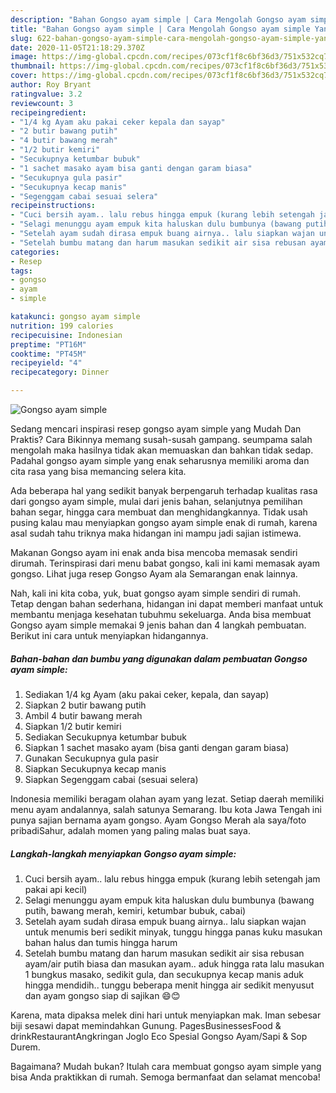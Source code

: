 ```yaml
---
description: "Bahan Gongso ayam simple | Cara Mengolah Gongso ayam simple Yang Enak Dan Mudah"
title: "Bahan Gongso ayam simple | Cara Mengolah Gongso ayam simple Yang Enak Dan Mudah"
slug: 622-bahan-gongso-ayam-simple-cara-mengolah-gongso-ayam-simple-yang-enak-dan-mudah
date: 2020-11-05T21:18:29.370Z
image: https://img-global.cpcdn.com/recipes/073cf1f8c6bf36d3/751x532cq70/gongso-ayam-simple-foto-resep-utama.jpg
thumbnail: https://img-global.cpcdn.com/recipes/073cf1f8c6bf36d3/751x532cq70/gongso-ayam-simple-foto-resep-utama.jpg
cover: https://img-global.cpcdn.com/recipes/073cf1f8c6bf36d3/751x532cq70/gongso-ayam-simple-foto-resep-utama.jpg
author: Roy Bryant
ratingvalue: 3.2
reviewcount: 3
recipeingredient:
- "1/4 kg Ayam aku pakai ceker kepala dan sayap"
- "2 butir bawang putih"
- "4 butir bawang merah"
- "1/2 butir kemiri"
- "Secukupnya ketumbar bubuk"
- "1 sachet masako ayam bisa ganti dengan garam biasa"
- "Secukupnya gula pasir"
- "Secukupnya kecap manis"
- "Segenggam cabai sesuai selera"
recipeinstructions:
- "Cuci bersih ayam.. lalu rebus hingga empuk (kurang lebih setengah jam pakai api kecil)"
- "Selagi menunggu ayam empuk kita haluskan dulu bumbunya (bawang putih, bawang merah, kemiri, ketumbar bubuk, cabai)"
- "Setelah ayam sudah dirasa empuk buang airnya.. lalu siapkan wajan untuk menumis beri sedikit minyak, tunggu hingga panas kuku masukan bahan halus dan tumis hingga harum"
- "Setelah bumbu matang dan harum masukan sedikit air sisa rebusan ayam/air putih biasa dan masukan ayam.. aduk hingga rata lalu masukan 1 bungkus masako, sedikit gula, dan secukupnya kecap manis aduk hingga mendidih.. tunggu beberapa menit hingga air sedikit menyusut dan ayam gongso siap di sajikan 😄😊"
categories:
- Resep
tags:
- gongso
- ayam
- simple

katakunci: gongso ayam simple 
nutrition: 199 calories
recipecuisine: Indonesian
preptime: "PT16M"
cooktime: "PT45M"
recipeyield: "4"
recipecategory: Dinner

---
```



![Gongso ayam simple](https://img-global.cpcdn.com/recipes/073cf1f8c6bf36d3/751x532cq70/gongso-ayam-simple-foto-resep-utama.jpg)

Sedang mencari inspirasi resep gongso ayam simple yang Mudah Dan Praktis? Cara Bikinnya memang susah-susah gampang. seumpama salah mengolah maka hasilnya tidak akan memuaskan dan bahkan tidak sedap. Padahal gongso ayam simple yang enak seharusnya memiliki aroma dan cita rasa yang bisa memancing selera kita.

Ada beberapa hal yang sedikit banyak berpengaruh terhadap kualitas rasa dari gongso ayam simple, mulai dari jenis bahan, selanjutnya pemilihan bahan segar, hingga cara membuat dan menghidangkannya. Tidak usah pusing kalau mau menyiapkan gongso ayam simple enak di rumah, karena asal sudah tahu triknya maka hidangan ini mampu jadi sajian istimewa.

Makanan Gongso ayam ini enak anda bisa mencoba memasak sendiri dirumah. Terinspirasi dari menu babat gongso, kali ini kami memasak ayam gongso. Lihat juga resep Gongso Ayam ala Semarangan enak lainnya.


Nah, kali ini kita coba, yuk, buat gongso ayam simple sendiri di rumah. Tetap dengan bahan sederhana, hidangan ini dapat memberi manfaat untuk membantu menjaga kesehatan tubuhmu sekeluarga. Anda bisa membuat Gongso ayam simple memakai 9 jenis bahan dan 4 langkah pembuatan. Berikut ini cara untuk menyiapkan hidangannya.

<!--inarticleads1-->

##### Bahan-bahan dan bumbu yang digunakan dalam pembuatan Gongso ayam simple:

1. Sediakan 1/4 kg Ayam (aku pakai ceker, kepala, dan sayap)
1. Siapkan 2 butir bawang putih
1. Ambil 4 butir bawang merah
1. Siapkan 1/2 butir kemiri
1. Sediakan Secukupnya ketumbar bubuk
1. Siapkan 1 sachet masako ayam (bisa ganti dengan garam biasa)
1. Gunakan Secukupnya gula pasir
1. Siapkan Secukupnya kecap manis
1. Siapkan Segenggam cabai (sesuai selera)


Indonesia memiliki beragam olahan ayam yang lezat. Setiap daerah memiliki menu ayam andalannya, salah satunya Semarang. Ibu kota Jawa Tengah ini punya sajian bernama ayam gongso. Ayam Gongso Merah ala saya/foto pribadiSahur, adalah momen yang paling malas buat saya. 

<!--inarticleads2-->

##### Langkah-langkah menyiapkan Gongso ayam simple:

1. Cuci bersih ayam.. lalu rebus hingga empuk (kurang lebih setengah jam pakai api kecil)
1. Selagi menunggu ayam empuk kita haluskan dulu bumbunya (bawang putih, bawang merah, kemiri, ketumbar bubuk, cabai)
1. Setelah ayam sudah dirasa empuk buang airnya.. lalu siapkan wajan untuk menumis beri sedikit minyak, tunggu hingga panas kuku masukan bahan halus dan tumis hingga harum
1. Setelah bumbu matang dan harum masukan sedikit air sisa rebusan ayam/air putih biasa dan masukan ayam.. aduk hingga rata lalu masukan 1 bungkus masako, sedikit gula, dan secukupnya kecap manis aduk hingga mendidih.. tunggu beberapa menit hingga air sedikit menyusut dan ayam gongso siap di sajikan 😄😊


Karena, mata dipaksa melek dini hari untuk menyiapkan mak. Iman sebesar biji sesawi dapat memindahkan Gunung. PagesBusinessesFood &amp; drinkRestaurantAngkringan Joglo Eco Spesial Gongso Ayam/Sapi &amp; Sop Durem. 

Bagaimana? Mudah bukan? Itulah cara membuat gongso ayam simple yang bisa Anda praktikkan di rumah. Semoga bermanfaat dan selamat mencoba!
